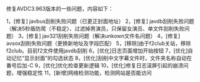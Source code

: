 修复AVDC3.963版本的一些问题，内容如下：

1，[修复] javbus刮削失败问题（已更正封面地址）
2，[修复] javdb刮削失败问题（解决5秒盾防爬（不稳定）、过滤掉男演员，只保留女演员、单文件刮削失败问题）
3，[修复] jav321刮削失败问题（解决unkown文件名问题）
4，[修复] avsox刮削失败问题（更换新地址及字段匹配）
5，[移除]由于f2club关站，移除f2club。目前f2文件使用javdb刮削
6，[优化]日志页面增加开始按钮
7，[优化]自动记忆“显示封面”的勾选状态
8，[优化]刮削中文字幕文件时，文件夹名称自动在番号后加-C
9，[优化]优化检查更新逻辑
10，[优化]修复日志滚屏引起的崩溃问题，增强稳定性
11，[新增]网络检测功能，检测网站是否能访问
